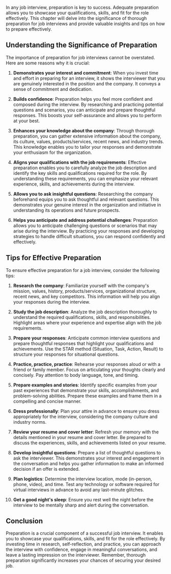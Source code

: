 
In any job interview, preparation is key to success. Adequate preparation allows you to showcase your qualifications, skills, and fit for the role effectively. This chapter will delve into the significance of thorough preparation for job interviews and provide valuable insights and tips on how to prepare effectively.

Understanding the Significance of Preparation
---------------------------------------------

The importance of preparation for job interviews cannot be overstated. Here are some reasons why it is crucial:

1. **Demonstrates your interest and commitment**: When you invest time and effort in preparing for an interview, it shows the interviewer that you are genuinely interested in the position and the company. It conveys a sense of commitment and dedication.

2. **Builds confidence**: Preparation helps you feel more confident and composed during the interview. By researching and practicing potential questions and scenarios, you can anticipate and prepare thoughtful responses. This boosts your self-assurance and allows you to perform at your best.

3. **Enhances your knowledge about the company**: Through thorough preparation, you can gather extensive information about the company, its culture, values, products/services, recent news, and industry trends. This knowledge enables you to tailor your responses and demonstrate your enthusiasm for the organization.

4. **Aligns your qualifications with the job requirements**: Effective preparation enables you to carefully analyze the job description and identify the key skills and qualifications required for the role. By understanding these requirements, you can emphasize your relevant experience, skills, and achievements during the interview.

5. **Allows you to ask insightful questions**: Researching the company beforehand equips you to ask thoughtful and relevant questions. This demonstrates your genuine interest in the organization and initiative in understanding its operations and future prospects.

6. **Helps you anticipate and address potential challenges**: Preparation allows you to anticipate challenging questions or scenarios that may arise during the interview. By practicing your responses and developing strategies to handle difficult situations, you can respond confidently and effectively.

Tips for Effective Preparation
------------------------------

To ensure effective preparation for a job interview, consider the following tips:

1. **Research the company**: Familiarize yourself with the company's mission, values, history, products/services, organizational structure, recent news, and key competitors. This information will help you align your responses during the interview.

2. **Study the job description**: Analyze the job description thoroughly to understand the required qualifications, skills, and responsibilities. Highlight areas where your experience and expertise align with the job requirements.

3. **Prepare your responses**: Anticipate common interview questions and prepare thoughtful responses that highlight your qualifications and achievements. Use the STAR method (Situation, Task, Action, Result) to structure your responses for situational questions.

4. **Practice, practice, practice**: Rehearse your responses aloud or with a friend or family member. Focus on articulating your thoughts clearly and concisely. Pay attention to body language, tone, and timing.

5. **Prepare examples and stories**: Identify specific examples from your past experiences that demonstrate your skills, accomplishments, and problem-solving abilities. Prepare these examples and frame them in a compelling and concise manner.

6. **Dress professionally**: Plan your attire in advance to ensure you dress appropriately for the interview, considering the company culture and industry norms.

7. **Review your resume and cover letter**: Refresh your memory with the details mentioned in your resume and cover letter. Be prepared to discuss the experiences, skills, and achievements listed on your resume.

8. **Develop insightful questions**: Prepare a list of thoughtful questions to ask the interviewer. This demonstrates your interest and engagement in the conversation and helps you gather information to make an informed decision if an offer is extended.

9. **Plan logistics**: Determine the interview location, mode (in-person, phone, video), and time. Test any technology or software required for virtual interviews in advance to avoid any last-minute glitches.

10. **Get a good night's sleep**: Ensure you rest well the night before the interview to be mentally sharp and alert during the conversation.

Conclusion
----------

Preparation is a crucial component of a successful job interview. It enables you to showcase your qualifications, skills, and fit for the role effectively. By investing time in research, self-reflection, and practice, you can approach the interview with confidence, engage in meaningful conversations, and leave a lasting impression on the interviewer. Remember, thorough preparation significantly increases your chances of securing your desired job.
